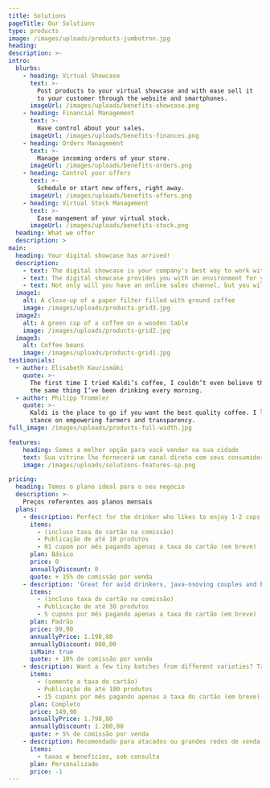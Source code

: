 ```yaml
---
title: Solutions
pageTitle: Our Solutions
type: products
image: /images/uploads/products-jumbotron.jpg
heading:
description: >-
intro:
  blurbs:
    - heading: Virtual Showcase
      text: >-
        Post products to your virtual showcase and with ease sell it
        to your customer through the website and smartphones.
      imageUrl: /images/uploads/benefits-showcase.png
    - heading: Financial Management
      text: >-
        Have control about your sales.
      imageUrl: /images/uploads/benefits-finances.png
    - heading: Orders Management
      text: >-
        Manage incoming orders of your store.
      imageUrl: /images/uploads/benefits-orders.png
    - heading: Control your offers
      text: >-
        Schedule or start new offers, right away.
      imageUrl: /images/uploads/benefits-offers.png
    - heading: Virtual Stock Management
      text: >-
        Ease mangement of your virtual stock.
      imageUrl: /images/uploads/benefits-stock.png
  heading: What we offer
  description: >
main:
  heading: Your digital showcase has arrived!
  description:
    - text: The digital showcase is your company's best way to work with e-commerce without spending a lot of money on developers and maintenance.
    - text: The digital showcase provides you with an environment for you to register your store's products and easily sell online. It will be available on your customer's mobile phone whenever he wants to consult your products, prices, services and finalize a purchase with your store.
    - text: Not only will you have an online sales channel, but you will also be entered into the largest local electronic mall! Be seen, remembered and increase your revenue!
  image1:
    alt: A close-up of a paper filter filled with ground coffee
    image: /images/uploads/products-grid3.jpg
  image2:
    alt: A green cup of a coffee on a wooden table
    image: /images/uploads/products-grid2.jpg
  image3:
    alt: Coffee beans
    image: /images/uploads/products-grid1.jpg
testimonials:
  - author: Elisabeth Kaurismäki
    quote: >-
      The first time I tried Kaldi’s coffee, I couldn’t even believe that was
      the same thing I’ve been drinking every morning.
  - author: Philipp Trommler
    quote: >-
      Kaldi is the place to go if you want the best quality coffee. I love their
      stance on empowering farmers and transparency.
full_image: /images/uploads/products-full-width.jpg

features:
    heading: Somos a melhor opção para você vender na sua cidade
    text: Sua vitrine lhe fornecerá um canal direto com seus consumidores de maneira eficiente. Seu cliente muitas vezes tem dificuldade de chegar até você por falta de uma ferramenta de busca regional, com a VondME, ele chegará a seus produtos com maior facilidade.
    image: /images/uploads/solutions-features-sp.png

pricing:
  heading: Temos o plano ideal para o seu negócio
  description: >-
    Preços referentes aos planos mensais
  plans:
    - description: Perfect for the drinker who likes to enjoy 1-2 cups per day.
      items:
        - (incluso taxa do cartão na comissão)
        - Publicação de até 10 produtos
        - 01 cupom por mês pagando apenas a taxa do cartão (em breve)
      plan: Básico
      price: 0
      annuallyDiscount: 0
      quote: + 15% de comissão por venda
    - description: 'Great for avid drinkers, java-nsoving couples and bigger crowds'
      items:
        - (incluso taxa do cartão na comissão)
        - Publicação de até 30 produtos
        - 5 cupons por mês pagando apenas a taxa do cartão (em breve)
      plan: Padrão
      price: 99,90
      annuallyPrice: 1.198,80
      annuallyDiscount: 800,00
      isMain: true
      quote: + 10% de comissão por venda
    - description: Want a few tiny batches from different varieties? Try our custom plan
      items:
        - (somente a taxa do cartão)
        - Publicação de até 100 produtos
        - 15 cupons por mês pagando apenas a taxa do cartão (em breve)
      plan: Completo
      price: 149,90
      annuallyPrice: 1.798,80
      annuallyDiscount: 1.200,00
      quote: + 5% de comissão por venda
    - description: Recomendado para atacados ou grandes redes de venda
      items:
        - taxas e benefícios, sob consulta
      plan: Personalizado
      price: -1
---
```

